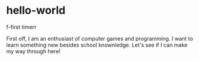 # hello-world
f-first timerr

First off, I am an enthusiast of computer games and programming.
I want to learn something new besides school knownledge.
Let's see if I can make my way through here!
